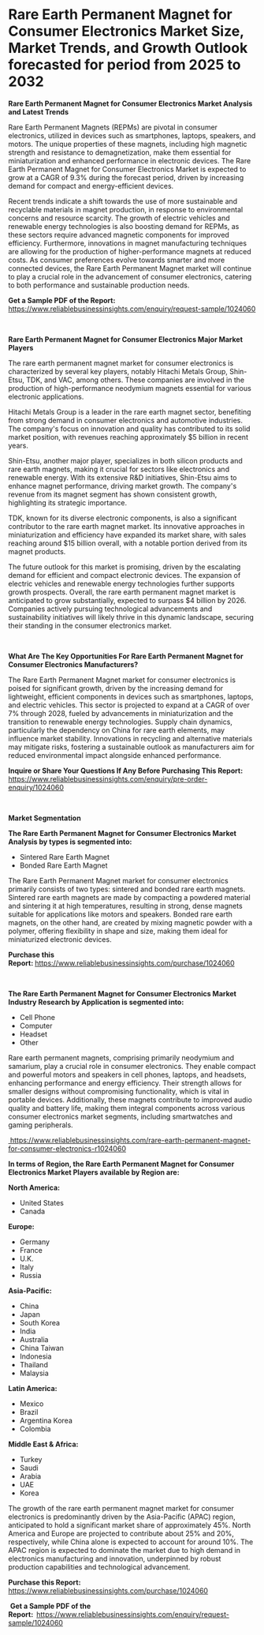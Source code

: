 <p><h1>Rare Earth Permanent Magnet for Consumer Electronics Market Size, Market Trends, and Growth Outlook forecasted for period from 2025 to 2032</h1></p><p><strong>Rare Earth Permanent Magnet for Consumer Electronics Market Analysis and Latest Trends</strong></p>
<p><p>Rare Earth Permanent Magnets (REPMs) are pivotal in consumer electronics, utilized in devices such as smartphones, laptops, speakers, and motors. The unique properties of these magnets, including high magnetic strength and resistance to demagnetization, make them essential for miniaturization and enhanced performance in electronic devices. The Rare Earth Permanent Magnet for Consumer Electronics Market is expected to grow at a CAGR of 9.3% during the forecast period, driven by increasing demand for compact and energy-efficient devices.</p><p>Recent trends indicate a shift towards the use of more sustainable and recyclable materials in magnet production, in response to environmental concerns and resource scarcity. The growth of electric vehicles and renewable energy technologies is also boosting demand for REPMs, as these sectors require advanced magnetic components for improved efficiency. Furthermore, innovations in magnet manufacturing techniques are allowing for the production of higher-performance magnets at reduced costs. As consumer preferences evolve towards smarter and more connected devices, the Rare Earth Permanent Magnet market will continue to play a crucial role in the advancement of consumer electronics, catering to both performance and sustainable production needs.</p></p>
<p><strong>Get a Sample PDF of the Report:&nbsp;</strong> <a href="https://www.reliablebusinessinsights.com/enquiry/request-sample/1024060?utm_campaign=2803&utm_medium=2&utm_source=Github&utm_content=ia&utm_term=18042025&utm_id=rare-earth-permanent-magnet-for-consumer-electronics">https://www.reliablebusinessinsights.com/enquiry/request-sample/1024060</a></p>
<p>&nbsp;</p>
<p><strong>Rare Earth Permanent Magnet for Consumer Electronics Major Market Players</strong></p>
<p><p>The rare earth permanent magnet market for consumer electronics is characterized by several key players, notably Hitachi Metals Group, Shin-Etsu, TDK, and VAC, among others. These companies are involved in the production of high-performance neodymium magnets essential for various electronic applications.</p><p>Hitachi Metals Group is a leader in the rare earth magnet sector, benefiting from strong demand in consumer electronics and automotive industries. The company's focus on innovation and quality has contributed to its solid market position, with revenues reaching approximately $5 billion in recent years. </p><p>Shin-Etsu, another major player, specializes in both silicon products and rare earth magnets, making it crucial for sectors like electronics and renewable energy. With its extensive R&D initiatives, Shin-Etsu aims to enhance magnet performance, driving market growth. The company's revenue from its magnet segment has shown consistent growth, highlighting its strategic importance.</p><p>TDK, known for its diverse electronic components, is also a significant contributor to the rare earth magnet market. Its innovative approaches in miniaturization and efficiency have expanded its market share, with sales reaching around $15 billion overall, with a notable portion derived from its magnet products.</p><p>The future outlook for this market is promising, driven by the escalating demand for efficient and compact electronic devices. The expansion of electric vehicles and renewable energy technologies further supports growth prospects. Overall, the rare earth permanent magnet market is anticipated to grow substantially, expected to surpass $4 billion by 2026. Companies actively pursuing technological advancements and sustainability initiatives will likely thrive in this dynamic landscape, securing their standing in the consumer electronics market.</p></p>
<p>&nbsp;</p>
<p><strong>What Are The Key Opportunities For Rare Earth Permanent Magnet for Consumer Electronics Manufacturers?</strong></p>
<p><p>The Rare Earth Permanent Magnet market for consumer electronics is poised for significant growth, driven by the increasing demand for lightweight, efficient components in devices such as smartphones, laptops, and electric vehicles. This sector is projected to expand at a CAGR of over 7% through 2028, fueled by advancements in miniaturization and the transition to renewable energy technologies. Supply chain dynamics, particularly the dependency on China for rare earth elements, may influence market stability. Innovations in recycling and alternative materials may mitigate risks, fostering a sustainable outlook as manufacturers aim for reduced environmental impact alongside enhanced performance.</p></p>
<p><strong>Inquire or Share Your Questions If Any Before Purchasing This Report:</strong> <a href="https://www.reliablebusinessinsights.com/enquiry/pre-order-enquiry/1024060?utm_campaign=2803&utm_medium=2&utm_source=Github&utm_content=ia&utm_term=18042025&utm_id=rare-earth-permanent-magnet-for-consumer-electronics">https://www.reliablebusinessinsights.com/enquiry/pre-order-enquiry/1024060</a></p>
<p>&nbsp;</p>
<p><strong>Market Segmentation</strong></p>
<p><strong>The Rare Earth Permanent Magnet for Consumer Electronics Market Analysis by types is segmented into:</strong></p>
<p><ul><li>Sintered Rare Earth Magnet</li><li>Bonded Rare Earth Magnet</li></ul></p>
<p><p>The Rare Earth Permanent Magnet market for consumer electronics primarily consists of two types: sintered and bonded rare earth magnets. Sintered rare earth magnets are made by compacting a powdered material and sintering it at high temperatures, resulting in strong, dense magnets suitable for applications like motors and speakers. Bonded rare earth magnets, on the other hand, are created by mixing magnetic powder with a polymer, offering flexibility in shape and size, making them ideal for miniaturized electronic devices.</p></p>
<p><strong>Purchase this Report:&nbsp;</strong><a href="https://www.reliablebusinessinsights.com/purchase/1024060?utm_campaign=2803&utm_medium=2&utm_source=Github&utm_content=ia&utm_term=18042025&utm_id=rare-earth-permanent-magnet-for-consumer-electronics">https://www.reliablebusinessinsights.com/purchase/1024060</a></p>
<p>&nbsp;</p>
<p><strong>The Rare Earth Permanent Magnet for Consumer Electronics Market Industry Research by Application is segmented into:</strong></p>
<p><ul><li>Cell Phone</li><li>Computer</li><li>Headset</li><li>Other</li></ul></p>
<p><p>Rare earth permanent magnets, comprising primarily neodymium and samarium, play a crucial role in consumer electronics. They enable compact and powerful motors and speakers in cell phones, laptops, and headsets, enhancing performance and energy efficiency. Their strength allows for smaller designs without compromising functionality, which is vital in portable devices. Additionally, these magnets contribute to improved audio quality and battery life, making them integral components across various consumer electronics market segments, including smartwatches and gaming peripherals.</p></p>
<p><a href="https://www.reliablebusinessinsights.com/rare-earth-permanent-magnet-for-consumer-electronics-r1024060?utm_campaign=2803&utm_medium=2&utm_source=Github&utm_content=ia&utm_term=18042025&utm_id=rare-earth-permanent-magnet-for-consumer-electronics">&nbsp;https://www.reliablebusinessinsights.com/rare-earth-permanent-magnet-for-consumer-electronics-r1024060</a></p>
<p><strong>In terms of Region, the Rare Earth Permanent Magnet for Consumer Electronics Market Players available by Region are:</strong></p>
<p>
    <p> <strong> North America: </strong>
        <ul>
            <li>United States</li>
            <li>Canada</li>
        </ul>
        </p> 
    <p> <strong> Europe: </strong>
        <ul>
            <li>Germany</li>
            <li>France</li>
            <li>U.K.</li>
            <li>Italy</li>
            <li>Russia</li>
        </ul>
        </p> 
    <p> <strong> Asia-Pacific: </strong>
        <ul>
            <li>China</li>
            <li>Japan</li>
            <li>South Korea</li>
            <li>India</li>
            <li>Australia</li>
            <li>China Taiwan</li>
            <li>Indonesia</li>
            <li>Thailand</li>
            <li>Malaysia</li>
        </ul>
        </p> 
    <p> <strong> Latin America: </strong>
        <ul>
            <li>Mexico</li>
            <li>Brazil</li>
            <li>Argentina Korea</li>
            <li>Colombia</li>
        </ul>
        </p> 
    <p> <strong> Middle East & Africa: </strong>
        <ul>
            <li>Turkey</li>
            <li>Saudi</li>
            <li>Arabia</li>
            <li>UAE</li>
            <li>Korea</li>
        </ul>
    </p>
    </p>
<p><p>The growth of the rare earth permanent magnet market for consumer electronics is predominantly driven by the Asia-Pacific (APAC) region, anticipated to hold a significant market share of approximately 45%. North America and Europe are projected to contribute about 25% and 20%, respectively, while China alone is expected to account for around 10%. The APAC region is expected to dominate the market due to high demand in electronics manufacturing and innovation, underpinned by robust production capabilities and technological advancement.</p></p>
<p><strong>Purchase this Report: </strong><a href="https://www.reliablebusinessinsights.com/purchase/1024060?utm_campaign=2803&utm_medium=2&utm_source=Github&utm_content=ia&utm_term=18042025&utm_id=rare-earth-permanent-magnet-for-consumer-electronics">https://www.reliablebusinessinsights.com/purchase/1024060</a></p>
<p>&nbsp;<strong>Get a Sample PDF of the Report:&nbsp;&nbsp;</strong><a href="https://www.reliablebusinessinsights.com/enquiry/request-sample/1024060?utm_campaign=2803&utm_medium=2&utm_source=Github&utm_content=ia&utm_term=18042025&utm_id=rare-earth-permanent-magnet-for-consumer-electronics">https://www.reliablebusinessinsights.com/enquiry/request-sample/1024060</a></p>
<p><strong></strong></p>
<p><p></p><p></p><p></p></p>